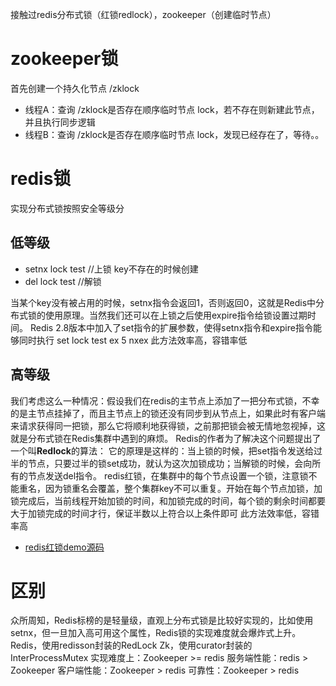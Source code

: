 接触过redis分布式锁（红锁redlock），zookeeper（创建临时节点）

# zookeeper锁
首先创建一个持久化节点 /zklock
- 线程A：查询 /zklock是否存在顺序临时节点 lock，若不存在则新建此节点，并且执行同步逻辑
- 线程B：查询 /zklock是否存在顺序临时节点 lock，发现已经存在了，等待。。

# redis锁
实现分布式锁按照安全等级分
## 低等级
- setnx lock test //上锁 key不存在的时候创建 
- del lock test //解锁 

当某个key没有被占用的时候，setnx指令会返回1，否则返回0，这就是Redis中分布式锁的使用原理。当然我们还可以在上锁之后使用expire指令给锁设置过期时间。
Redis 2.8版本中加入了set指令的扩展参数，使得setnx指令和expire指令能够同时执行 set lock test ex 5 nxex 此方法效率高，容错率低

## 高等级
我们考虑这么一种情况：假设我们在redis的主节点上添加了一把分布式锁，不幸的是主节点挂掉了，而且主节点上的锁还没有同步到从节点上，如果此时有客户端来请求获得同一把锁，那么它将顺利地获得锁，之前那把锁会被无情地忽视掉，这就是分布式锁在Redis集群中遇到的麻烦。
Redis的作者为了解决这个问题提出了一个叫**Redlock**的算法： 它的原理是这样的：当上锁的时候，把set指令发送给过半的节点，只要过半的锁set成功，就认为这次加锁成功；当解锁的时候，会向所有的节点发送del指令。
redis红锁，在集群中的每个节点设置一个锁，注意锁不能重名，因为锁重名会覆盖，整个集群key不可以重复。开始在每个节点加锁，加锁完成后，当前线程开始加锁的时间，和加锁完成的时间，每个锁的剩余时间都要大于加锁完成的时间才行，保证半数以上符合以上条件即可
此方法效率低，容错率高

- [redis红锁demo源码](https://gitee.com/shenshuxin01/first_-spring-boot_-demo/tree/master/Redisson_RedLock_Demo)


# 区别
众所周知，Redis标榜的是轻量级，直观上分布式锁是比较好实现的，比如使用setnx，但一旦加入高可用这个属性，Redis锁的实现难度就会爆炸式上升。
Redis，使用redisson封装的RedLock Zk，使用curator封装的InterProcessMutex
实现难度上：Zookeeper >= redis 服务端性能：redis > Zookeeper 客户端性能：Zookeeper > redis 可靠性：Zookeeper > redis